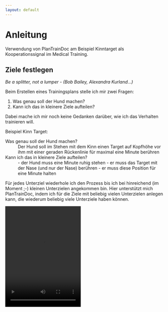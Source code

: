 ```yaml
---
layout: default
---
```


# Anleitung

Verwendung von PlanTrainDoc am Beispiel Kinntarget als Kooperationssignal 
im Medical Training.

## Ziele festlegen

_Be a splitter, not a lumper - (Bob Bailey, Alexandra Kurland...)_

Beim Erstellen eines Trainingsplans stelle ich mir zwei Fragen:
1. Was genau soll der Hund machen?
2. Kann ich das in kleinere Ziele aufteilen?

Dabei mache ich mir noch keine Gedanken darüber, wie ich das Verhalten trainieren will.


Beispiel Kinn Target:
<dl>
    <dt>Was genau soll der Hund machen?</dt>
        <dd>Der Hund soll im Stehen mit dem Kinn einen Target auf Kopfhöhe 
vor ihm mit einer geraden Rückenlinie für maximal eine Minute berühren</dd>
    <dt>Kann ich das in kleinere Ziele aufteilen?</dt>
        <dd>
- der Hund muss eine Minute ruhig stehen
- er muss das Target mit der Nase (und nur der Nase) berühren
- er muss diese Position für eine Minute halten
</dd>
</dl>

Für jedes Unterziel wiederhole ich den Prozess bis ich bei hinreichend (im Moment ;-) 
kleinen Unterzielen angekommen bin. Hier unterstützt mich PlanTrainDoc, indem
ich für die Ziele mit beliebig vielen Unterzielen anlegen kann, die wiederum beliebig
viele Unterziele haben können.

<!-- <img src="images/AddPlanDistanz.png" width="200"  alt="Add Plan"/> -->

<video controls width="240" height="320" >
<source src="images/ZielAnlegen_KinnTarget_edited.mp4">
</video>
